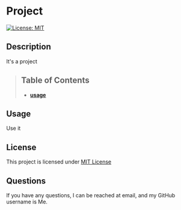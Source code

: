 
  # Project

  [![License: MIT](https://img.shields.io/badge/License-MIT-yellow.svg)](https://opensource.org/licenses/MIT)

  ## Description
  It's a project

  > ## Table of Contents
  > - **[usage](#usage)**
  
  
  
  ## Usage
  Use it
  
  
  
  
  
  ## License
  This project is licensed under [MIT License](https://choosealicense.com/licenses/mit/)
  
  ## Questions
  If you have any questions, I can be reached at email, and my GitHub username is Me.
